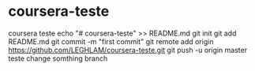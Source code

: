 # coursera-teste
coursera teste
echo "# coursera-teste" >> README.md
git init
git add README.md
git commit -m "first commit"
git remote add origin https://github.com/LEGHLAM/coursera-teste.git
git push -u origin master
teste change somthing branch
                

